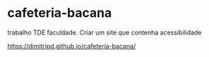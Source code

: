# cafeteria-bacana
trabalho TDE faculdade. Criar um site que contenha acessibilidade


https://dimitripd.github.io/cafeteria-bacana/
